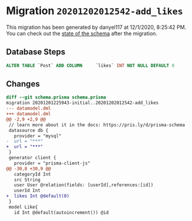 # Migration `20201202012542-add_likes`

This migration has been generated by danyel117 at 12/1/2020, 8:25:42 PM.
You can check out the [state of the schema](./schema.prisma) after the migration.

## Database Steps

```sql
ALTER TABLE `Post` ADD COLUMN     `likes` INT NOT NULL DEFAULT 0
```

## Changes

```diff
diff --git schema.prisma schema.prisma
migration 20201201225943-initial..20201202012542-add_likes
--- datamodel.dml
+++ datamodel.dml
@@ -2,9 +2,9 @@
 // learn more about it in the docs: https://pris.ly/d/prisma-schema
 datasource db {
   provider = "mysql"
-  url = "***"
+  url = "***"
 }
 generator client {
   provider = "prisma-client-js"
@@ -30,8 +30,9 @@
   categoryId Int
   src String
   user User @relation(fields: [userId],references:[id])
   userId Int
+  likes Int @default(0)
 }
 model Like{
   id Int @default(autoincrement()) @id
```


